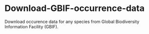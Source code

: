 # Download-GBIF-occurrence-data
Download occurence data for any species from Global Biodiversity Information Facility (GBIF). 

